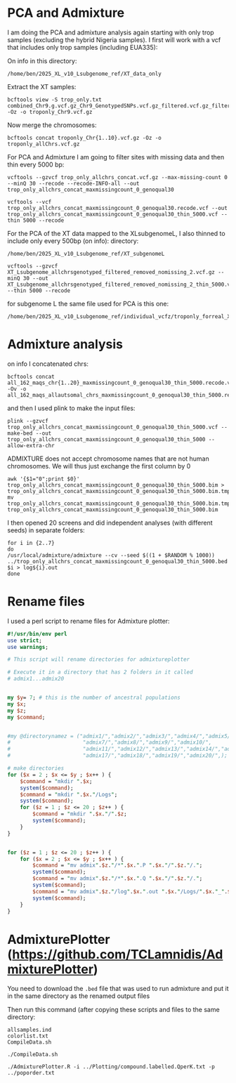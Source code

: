 # PCA and Admixture

I am doing the PCA and admixture analysis again starting with only trop samples (excluding the hybrid Nigeria samples). I first will work with a vcf that includes only trop samples (including EUA335):

On info in this directory:
```
/home/ben/2025_XL_v10_Lsubgenome_ref/XT_data_only
```
Extract the XT samples:
```
bcftools view -S trop_only.txt combined_Chr9.g.vcf.gz_Chr9_GenotypedSNPs.vcf.gz_filtered.vcf.gz_filtered_removed.vcf.gz -Oz -o troponly_Chr9.vcf.gz
```
Now merge the chromosomes:
```
bcftools concat troponly_Chr{1..10}.vcf.gz -Oz -o troponly_allChrs.vcf.gz
```


For PCA and Admixture I am going to filter sites with missing data and then thin every 5000 bp:
```
vcftools --gzvcf trop_only_allchrs_concat.vcf.gz --max-missing-count 0 --minQ 30 --recode --recode-INFO-all --out trop_only_allchrs_concat_maxmissingcount_0_genoqual30
```
```
vcftools --vcf trop_only_allchrs_concat_maxmissingcount_0_genoqual30.recode.vcf --out trop_only_allchrs_concat_maxmissingcount_0_genoqual30_thin_5000.vcf --thin 5000 --recode
```

For the PCA of the XT data mapped to the XLsubgenomeL, I also thinned to include only every 500bp (on info):
directory:
```
/home/ben/2025_XL_v10_Lsubgenome_ref/XT_subgenomeL
```
```
vcftools --gzvcf XT_Lsubgenome_allchrsgenotyped_filtered_removed_nomissing_2.vcf.gz --minQ 30 --out XT_Lsubgenome_allchrsgenotyped_filtered_removed_nomissing_2_thin_5000.vcf --thin 5000 --recode
```

for subgenome L the same file used for PCA is this one:
```
/home/ben/2025_XL_v10_Lsubgenome_ref/individual_vcfz/troponly_forreal_XT_Lsubgenome_allchrsgenotyped_filtered_removed_nomissing_2.vcf.gz_thin_5000.vcf.recode.vcf.gz
```

# Admixture analysis

on info I concatenated  chrs:
```
bcftools concat all_162_maqs_chr{1..20}_maxmissingcount_0_genoqual30_thin_5000.recode.vcf -Ov -o all_162_maqs_allautsomal_chrs_maxmissingcount_0_genoqual30_thin_5000.recode.vcf
```
and then I used plink to make the input files:
```
plink --gzvcf trop_only_allchrs_concat_maxmissingcount_0_genoqual30_thin_5000.vcf --make-bed --out trop_only_allchrs_concat_maxmissingcount_0_genoqual30_thin_5000 --allow-extra-chr
```

ADMIXTURE does not accept chromosome names that are not human chromosomes. We will thus just exchange the first column by 0
```
awk '{$1="0";print $0}' trop_only_allchrs_concat_maxmissingcount_0_genoqual30_thin_5000.bim > trop_only_allchrs_concat_maxmissingcount_0_genoqual30_thin_5000.bim.tmp
mv trop_only_allchrs_concat_maxmissingcount_0_genoqual30_thin_5000.bim.tmp trop_only_allchrs_concat_maxmissingcount_0_genoqual30_thin_5000.bim
```
I then opened 20 screens and did independent analyses (with different seeds) in separate folders:
```
for i in {2..7}
do
/usr/local/admixture/admixture --cv --seed $((1 + $RANDOM % 1000)) ../trop_only_allchrs_concat_maxmissingcount_0_genoqual30_thin_5000.bed $i > log${i}.out
done
```
# Rename files
I used a perl script to rename files for Admixture plotter:
```perl
#!/usr/bin/env perl
use strict;
use warnings;

# This script will rename directories for admixtureplotter

# Execute it in a directory that has 2 folders in it called
# admix1...admix20


my $y= 7; # this is the number of ancestral populations
my $x;
my $z;
my $command;


#my @directorynamez = ("admix1/","admix2/","admix3/","admix4/","admix5/","admix6/",
#						"admix7/","admix8/","admix9/","admix10/",
#						"admix11/","admix12/","admix13/","admix14/","admix15/","admix16/",
#						"admix17/","admix18/","admix19/","admix20/",);

# make directories
for ($x = 2 ; $x <= $y ; $x++ ) {
	$command = "mkdir ".$x;
	system($command);
	$command = "mkdir ".$x."/Logs";
	system($command);
	for ($z = 1 ; $z <= 20 ; $z++ ) {
		$command = "mkdir ".$x."/".$z;
		system($command);
	}	
}


for ($z = 1 ; $z <= 20 ; $z++ ) {
	for ($x = 2 ; $x <= $y ; $x++ ) {
		$command = "mv admix".$z."/*".$x.".P ".$x."/".$z."/.";
		system($command);
		$command = "mv admix".$z."/*".$x.".Q ".$x."/".$z."/.";
		system($command);
		$command = "mv admix".$z."/log".$x.".out ".$x."/Logs/".$x."_".$z.".log";
		system($command);
	}	
}
```


# AdmixturePlotter (https://github.com/TCLamnidis/AdmixturePlotter)
You need to download the `.bed` file that was used to run admixture and put it in the same directory as the renamed output files

Then run this command (after copying these scripts and files to the same directory:
```
allsamples.ind
colorlist.txt
CompileData.sh
```

```
./CompileData.sh
```
```
./AdmixturePlotter.R -i ../Plotting/compound.labelled.QperK.txt -p ../poporder.txt
```
